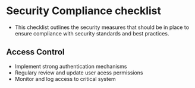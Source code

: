 # Security Compliance checklist
- This checklist outlines the security measures that should be in place to ensure compliance with security standards and best practices.
## Access Control 
- Implement strong authentication mechanisms
- Regulary review and update user acess permissions
- Monitor and log access to critical system 
